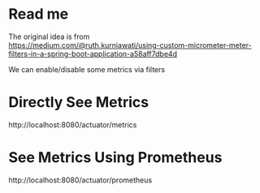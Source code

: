 # Read me

The original idea is from  
https://medium.com/@ruth.kurniawati/using-custom-micrometer-meter-filters-in-a-spring-boot-application-a58aff7dbe4d

We can enable/disable some metrics via filters

# Directly See Metrics

http://localhost:8080/actuator/metrics

# See Metrics Using Prometheus

http://localhost:8080/actuator/prometheus


